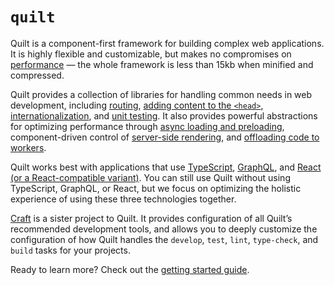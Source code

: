# `quilt`

Quilt is a component-first framework for building complex web applications. It is highly flexible and customizable, but makes no compromises on [performance](./performance) — the whole framework is less than 15kb when minified and compressed.

Quilt provides a collection of libraries for handling common needs in web development, including [routing](./documentation/features/routing), [adding content to the `<head>`](./documentation/features/html), [internationalization](./documentation/features/i18n), and [unit testing](./documentation/features/testing). It also provides powerful abstractions for optimizing performance through [async loading and preloading](./documentation/features/async), component-driven control of [server-side rendering](./documentation/features/server-rendering), and [offloading code to workers](./documentation/features/workers).

Quilt works best with applications that use [TypeScript](./documentation/technology/typescript), [GraphQL](./documentation/technology/graphql), and [React (or a React-compatible variant)](./documentation/technology/react). You can still use Quilt without using TypeScript, GraphQL, or React, but we focus on optimizing the holistic experience of using these three technologies together.

[Craft](./documentation/craft) is a sister project to Quilt. It provides configuration of all Quilt’s recommended development tools, and allows you to deeply customize the configuration of how Quilt handles the `develop`, `test`, `lint`, `type-check`, and `build` tasks for your projects.

Ready to learn more? Check out the [getting started guide](./documentation/getting-started.md).
